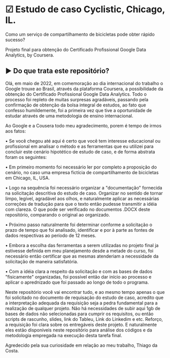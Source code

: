 # ☑ Estudo de caso Cyclistic, Chicago, IL.

Como um serviço de compartilhamento de bicicletas pode obter rápido sucesso?

Projeto final para obtenção do Certificado Profissional Google Data Analytics,  by Coursera.

## ▶ Do que trata este repositório?
Olá, em maio de 2022, em comemoração ao dia internacional do trabalho o Google trouxe ao Brasil, através da plataforma Coursera, a possibilidade da obtenção do Certificado Profissional Google Data Analytics. Todo o processo foi repleto de muitas surpresas agradáveis, passando pela confirmação de obtenção da bolsa integral de estudos, ao fato que confesso humildemente, foi a primeira vez que tive a oportunidade de estudar através de uma metodologia de ensino internacional.

Ao Google e a Cousera todo meu agradecimento, porem é tempo de irmos aos fatos:

• Se você chegou até aqui é certo que você tem interesse educacional ou profissional em analisar o método e as ferramentas que eu utilizei para concluir este cenário hipotético de estudo de caso, e de forma abstrata foram os seguintes:

  • Em primeiro momento foi necessário ler por completo a proposição do cenário, no caso uma empresa fictícia de compartilhamento de bicicletas em Chicago, IL, USA.
  
  • Logo na sequência foi necessário organizar a "documentação" fornecida na solicitação descritiva do estudo de caso. Organizar no sentido de tornar limpo, legível,       agradável aos olhos, e naturalmente aplicar as necessárias correções de tradução para que o texto então pudesse transmitir a idéia com clareza. O que pode ser           verificado no documentos .DOCX deste repositório, comparando o original ao organizado.
  
  • Próximo passo naturalmente foi determinar conforme a solicitação o prazo de tempo que foi analisado, identificar e por à parte as fontes de dados respectivas ao       período de 12 meses.
  
  • Embora a escolha das ferramentas a serem utilizadas no projeto final ja estivesse definida em meu planejamento desde a metade do curso, foi necessário então           certificar que as mesmas atenderiam a necessidade da solicitação de maneira satisfatória.
  
  • Com a idéia clara a respeito da solicitação  e com as bases de dados "fisicamente" organizadas, foi possível então dar início ao processo e aplicar o aprednizado     que   foi passado ao longo de todo o programa.
  
Neste repositório você vai encontrar tudo, e ao mesmo tempo apenas o que foi solicitado no documento de requisação do estudo de caso, acredito que a interpretação adequada da requisição seja a pedra fundamental para a realização de qualquer projeto. Não há necessidades de subir aqui 1gb de bases de dados não selecionadas para cumprir os requisitos, ou então scripts de rascunho, slides, link do Tableu, Link do Linkedim e etc. Reforço, a requisição foi clara sobre os entregáveis deste projeto. E naturalmente eles estão disponíveis neste repositório para análise dos códigos e da metodologia empregada na execução desta tarefa final.

Agredecido pela sua curiosidade em relação ao meu trabalho,
Thiago da Costa.
